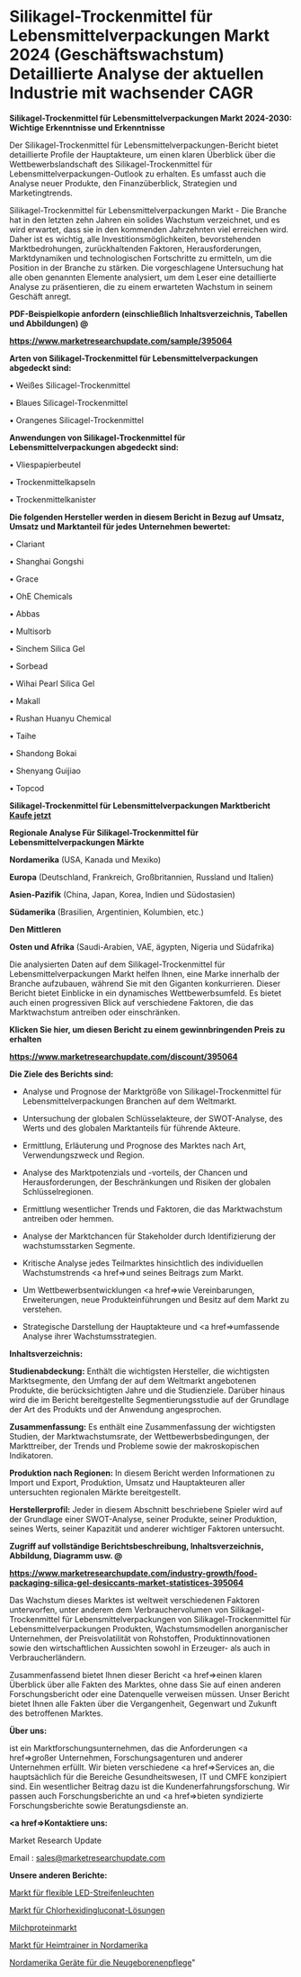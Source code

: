 # Silikagel-Trockenmittel für Lebensmittelverpackungen Markt 2024 (Geschäftswachstum) Detaillierte Analyse der aktuellen Industrie mit wachsender CAGR

<strong>Silikagel-Trockenmittel für Lebensmittelverpackungen Markt 2024-2030: Wichtige Erkenntnisse und Erkenntnisse</strong>

Der Silikagel-Trockenmittel für Lebensmittelverpackungen-Bericht bietet detaillierte Profile der Hauptakteure, um einen klaren Überblick über die Wettbewerbslandschaft des Silikagel-Trockenmittel für Lebensmittelverpackungen-Outlook zu erhalten. Es umfasst auch die Analyse neuer Produkte, den Finanzüberblick, Strategien und Marketingtrends.

Silikagel-Trockenmittel für Lebensmittelverpackungen Markt - Die Branche hat in den letzten zehn Jahren ein solides Wachstum verzeichnet, und es wird erwartet, dass sie in den kommenden Jahrzehnten viel erreichen wird. Daher ist es wichtig, alle Investitionsmöglichkeiten, bevorstehenden Marktbedrohungen, zurückhaltenden Faktoren, Herausforderungen, Marktdynamiken und technologischen Fortschritte zu ermitteln, um die Position in der Branche zu stärken. Die vorgeschlagene Untersuchung hat alle oben genannten Elemente analysiert, um dem Leser eine detaillierte Analyse zu präsentieren, die zu einem erwarteten Wachstum in seinem Geschäft anregt.



<strong><b>PDF-Beispielkopie anfordern (einschließlich Inhaltsverzeichnis, Tabellen und Abbildungen) @ </b></strong>

<strong><a href=https://www.marketresearchupdate.com/sample/395064>

<strong>https://www.marketresearchupdate.com/sample/395064</u></a></strong></strong>



<strong>Arten von Silikagel-Trockenmittel für Lebensmittelverpackungen abgedeckt sind:</strong>

• Weißes Silicagel-Trockenmittel

• Blaues Silicagel-Trockenmittel

• Orangenes Silicagel-Trockenmittel



<strong>Anwendungen von Silikagel-Trockenmittel für Lebensmittelverpackungen abgedeckt sind:</strong>

• Vliespapierbeutel

• Trockenmittelkapseln

• Trockenmittelkanister



<strong>Die folgenden Hersteller werden in diesem Bericht in Bezug auf Umsatz, Umsatz und Marktanteil für jedes Unternehmen bewertet:</strong>

• Clariant

• Shanghai Gongshi

• Grace

• OhE Chemicals

• Abbas

• Multisorb

• Sinchem Silica Gel

• Sorbead

• Wihai Pearl Silica Gel

• Makall

• Rushan Huanyu Chemical

• Taihe

• Shandong Bokai

• Shenyang Guijiao

• Topcod



<strong>Silikagel-Trockenmittel für Lebensmittelverpackungen Marktbericht <a href=https://www.marketresearchupdate.com/buynow/395064>Kaufe jetzt</a></strong>



<strong>Regionale Analyse Für Silikagel-Trockenmittel für Lebensmittelverpackungen Märkte</strong>



<strong>Nordamerika</strong> (USA, Kanada und Mexiko)



<strong>Europa</strong> (Deutschland, Frankreich, Großbritannien, Russland und Italien)



<strong>Asien-Pazifik</strong> (China, Japan, Korea, Indien und Südostasien)



<strong>Südamerika</strong> (Brasilien, Argentinien, Kolumbien, etc.)



<strong>Den Mittleren</strong> 

<strong>Osten und Afrika</strong> (Saudi-Arabien, VAE, ägypten, Nigeria und Südafrika)

Die analysierten Daten auf dem Silikagel-Trockenmittel für Lebensmittelverpackungen Markt helfen Ihnen, eine Marke innerhalb der Branche aufzubauen, während Sie mit den Giganten konkurrieren. Dieser Bericht bietet Einblicke in ein dynamisches Wettbewerbsumfeld. Es bietet auch einen progressiven Blick auf verschiedene Faktoren, die das Marktwachstum antreiben oder einschränken.



<strong>Klicken Sie hier, um diesen Bericht zu einem gewinnbringenden Preis zu erhalten
</strong>

<strong><a href=https://www.marketresearchupdate.com/discount/395064>https://www.marketresearchupdate.com/discount/395064</b></u></strong></a>



<strong>Die Ziele des Berichts sind:</strong>

- Analyse und Prognose der Marktgröße von Silikagel-Trockenmittel für Lebensmittelverpackungen Branchen auf dem Weltmarkt.

- Untersuchung der globalen Schlüsselakteure, der SWOT-Analyse, des Werts und des globalen Marktanteils für führende Akteure.

- Ermittlung, Erläuterung und Prognose des Marktes nach Art, Verwendungszweck und Region.

- Analyse des Marktpotenzials und -vorteils, der Chancen und Herausforderungen, der Beschränkungen und Risiken der globalen Schlüsselregionen.

- Ermittlung wesentlicher Trends und Faktoren, die das Marktwachstum antreiben oder hemmen.

- Analyse der Marktchancen für Stakeholder durch Identifizierung der wachstumsstarken Segmente.

- Kritische Analyse jedes Teilmarktes hinsichtlich des individuellen Wachstumstrends <a href=>und</a> seines Beitrags zum Markt.

- Um Wettbewerbsentwicklungen <a href=>wie</a> Vereinbarungen, Erweiterungen, neue Produkteinführungen und Besitz auf dem Markt zu verstehen.

- Strategische Darstellung der Hauptakteure und <a href=>umfas</a>sende Analyse ihrer Wachstumsstrategien.



<strong>Inhaltsverzeichnis:</strong>



<strong>Studienabdeckung:</strong> Enthält die wichtigsten Hersteller, die wichtigsten Marktsegmente, den Umfang der auf dem Weltmarkt angebotenen Produkte, die berücksichtigten Jahre und die Studienziele. Darüber hinaus wird die im Bericht bereitgestellte Segmentierungsstudie auf der Grundlage der Art des Produkts und der Anwendung angesprochen.



<strong>Zusammenfassung:</strong> Es enthält eine Zusammenfassung der wichtigsten Studien, der Marktwachstumsrate, der Wettbewerbsbedingungen, der Markttreiber, der Trends und Probleme sowie der makroskopischen Indikatoren.



<strong>Produktion nach Regionen:</strong> In diesem Bericht werden Informationen zu Import und Export, Produktion, Umsatz und Hauptakteuren aller untersuchten regionalen Märkte bereitgestellt.



<strong>Herstellerprofil:</strong> Jeder in diesem Abschnitt beschriebene Spieler wird auf der Grundlage einer SWOT-Analyse, seiner Produkte, seiner Produktion, seines Werts, seiner Kapazität und anderer wichtiger Faktoren untersucht.



<strong><b>Zugriff auf vollständige Berichtsbeschreibung, Inhaltsverzeichnis, Abbildung, Diagramm usw. @ </b></strong>

<strong><a href=https://www.marketresearchupdate.com/industry-growth/food-packaging-silica-gel-desiccants-market-statistices-395064>https://www.marketresearchupdate.com/industry-growth/food-packaging-silica-gel-desiccants-market-statistices-395064</a></strong>

Das Wachstum dieses Marktes ist weltweit verschiedenen Faktoren unterworfen, unter anderem dem Verbrauchervolumen von Silikagel-Trockenmittel für Lebensmittelverpackungen von Silikagel-Trockenmittel für Lebensmittelverpackungen Produkten, Wachstumsmodellen anorganischer Unternehmen, der Preisvolatilität von Rohstoffen, Produktinnovationen sowie den wirtschaftlichen Aussichten sowohl in Erzeuger- als auch in Verbraucherländern.

Zusammenfassend bietet Ihnen dieser Bericht <a href=>einen</a> klaren Überblick über alle Fakten des Marktes, ohne dass Sie auf einen anderen Forschungsbericht oder eine Datenquelle verweisen müssen. Unser Bericht bietet Ihnen alle Fakten über die Vergangenheit, Gegenwart und Zukunft des betroffenen Marktes.



<strong>Über uns:</strong>

 ist ein Marktforschungsunternehmen, das die Anforderungen <a href=>großer</a> Unternehmen, Forschungsagenturen und anderer Unternehmen erfüllt. Wir bieten verschiedene <a href=>Services</a> an, die hauptsächlich für die Bereiche Gesundheitswesen, IT und CMFE konzipiert sind. Ein wesentlicher Beitrag dazu ist die Kundenerfahrungsforschung. Wir passen auch Forschungsberichte an und <a href=>bieten</a> syndizierte Forschungsberichte sowie Beratungsdienste an.



<strong><a href=>Kontaktiere uns:</a></strong>

Market Research Update

Email : sales@marketresearchupdate.com



<strong>Unsere anderen Berichte:</strong>

<a href=https://www.linkedin.com/pulse/flex-led-strip-lights-market-analysis-understanding>Markt für flexible LED-Streifenleuchten</a>

<a href=https://www.linkedin.com/pulse/chlorhexidine-gluconate-solution-market>Markt für Chlorhexidingluconat-Lösungen</a>

<a href=https://www.linkedin.com/pulse/milk-protein-market-research-report-reveals>Milchproteinmarkt</a>

<a href=https://www.linkedin.com/pulse/north-america-exercise-bikes-market-analysis-outlooks>Markt für Heimtrainer in Nordamerika</a>

<a href=https://www.linkedin.com/pulse/north-america-neonatal-infant-care-equipment>Nordamerika Geräte für die Neugeborenenpflege</a>"
